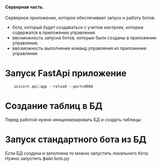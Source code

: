 #### Серверная часть.
Серверное приложение, которое обеспечивает запуск и работу ботов.
- бота, который будет создаваться с учетом настроек, которые содержатся в приложении управления.
- ввозможность запуска ботов, которые были созданы в приложении управления.
- ввозможность выполнения команд управления из приложения управления

# Запуск FastApi приложение
```
    uvicorn api:app --reload --port=8080
```

# Создание таблиц в БД
Перед работой нужно иницилиизировать БД и создать таблицы:

# Запуск стандартного бота из БД
Если БД создана и заполнена то можно запустить локального бота:
Нужно запустить файл bots.py

